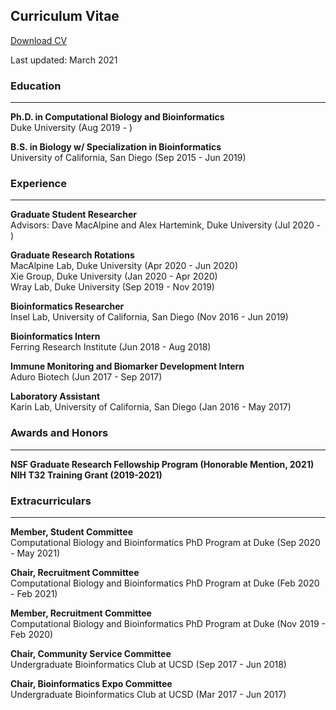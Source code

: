 ## Curriculum Vitae

[Download CV](https://kmoyung.github.io/Kevin_Moyung_CV_Mar2021.pdf)  

Last updated: March 2021

### Education

***

**Ph.D. in Computational Biology and Bioinformatics**     
Duke University (Aug 2019 - )   


**B.S. in Biology w/ Specialization in Bioinformatics**     
University of California, San Diego (Sep 2015 - Jun 2019)      


### Experience

***

**Graduate Student Researcher**  
Advisors: Dave MacAlpine and Alex Hartemink, Duke University (Jul 2020 - )  

**Graduate Research Rotations**    
MacAlpine Lab, Duke University (Apr 2020 - Jun 2020)  
Xie Group, Duke University (Jan 2020 - Apr 2020)  
Wray Lab, Duke University (Sep 2019 - Nov 2019)    

**Bioinformatics Researcher**     
Insel Lab, University of California, San Diego (Nov 2016 - Jun 2019)   

**Bioinformatics Intern**     
Ferring Research Institute (Jun 2018 - Aug 2018)   

**Immune Monitoring and Biomarker Development Intern**      
Aduro Biotech (Jun 2017 - Sep 2017)   

**Laboratory Assistant**     
Karin Lab, University of California, San Diego (Jan 2016 - May 2017)   

### Awards and Honors

***
**NSF Graduate Research Fellowship Program (Honorable Mention, 2021)**    
**NIH T32 Training Grant (2019-2021)**  

### Extracurriculars

***
**Member, Student Committee**    
Computational Biology and Bioinformatics PhD Program at Duke (Sep 2020 - May 2021)   

**Chair, Recruitment Committee**    
Computational Biology and Bioinformatics PhD Program at Duke (Feb 2020 - Feb 2021)  

**Member, Recruitment Committee**    
Computational Biology and Bioinformatics PhD Program at Duke (Nov 2019 - Feb 2020)   

**Chair, Community Service Committee**   
Undergraduate Bioinformatics Club at UCSD (Sep 2017 - Jun 2018)       

**Chair, Bioinformatics Expo Committee**    
Undergraduate Bioinformatics Club at UCSD (Mar 2017 - Jun 2017)     

